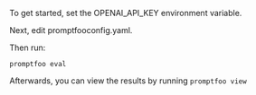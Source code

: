 To get started, set the OPENAI_API_KEY environment variable.

Next, edit promptfooconfig.yaml.

Then run:

```
promptfoo eval
```

Afterwards, you can view the results by running `promptfoo view`
